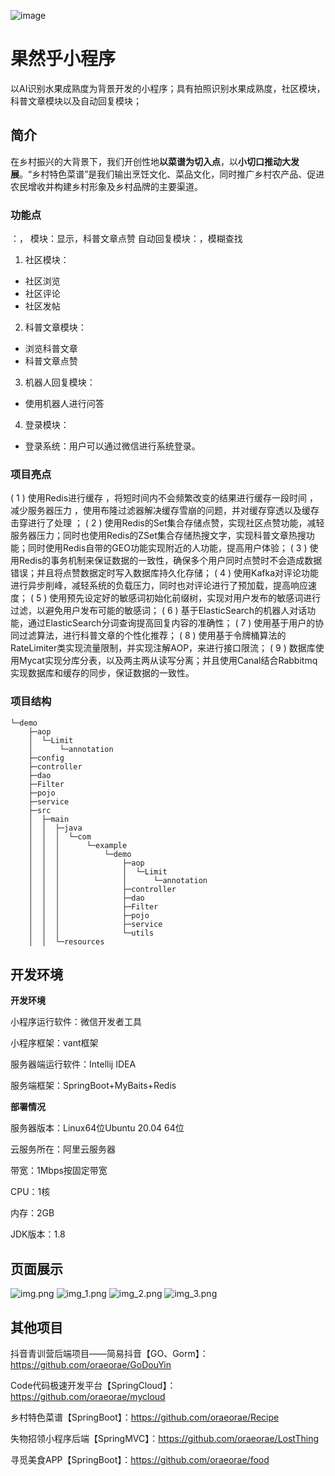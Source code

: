 ![image](https://github.com/oraeorae/Recipe/blob/1/photo/11.png)

# 果然乎小程序
以AI识别水果成熟度为背景开发的小程序；具有拍照识别水果成熟度，社区模块，科普文章模块以及自动回复模块；

## 简介
在乡村振兴的大背景下，我们开创性地**以菜谱为切入点**，以**小切口推动大发展**。“乡村特色菜谱”是我们输出烹饪文化、菜品文化，同时推广乡村农产品、促进农民增收并构建乡村形象及乡村品牌的主要渠道。

### 功能点
：，
模块：显示，科普文章点赞
自动回复模块：，模糊查找
1.  社区模块：

-   社区浏览
-   社区评论
-   社区发帖

2.  科普文章模块：

-   浏览科普文章
-   科普文章点赞

3.  机器人回复模块：

-   使用机器人进行问答

4.  登录模块：
-   登录系统：用户可以通过微信进行系统登录。

### 项目亮点
( 1 ) 使用Redis进行缓存 ，将短时间内不会频繁改变的结果进行缓存一段时间 ，减少服务器压力 ，使用布隆过滤器解决缓存雪崩的问题，并对缓存穿透以及缓存击穿进行了处理 ；
( 2 ) 使用Redis的Set集合存储点赞，实现社区点赞功能，减轻服务器压力；同时也使用Redis的ZSet集合存储热搜文字，实现科普文章热搜功能；同时使用Redis自带的GEO功能实现附近的人功能，提高用户体验；
( 3 ) 使用Redis的事务机制来保证数据的一致性，确保多个用户同时点赞时不会造成数据错误；并且将点赞数据定时写入数据库持久化存储；
( 4 ) 使用Kafka对评论功能进行异步削峰，减轻系统的负载压力，同时也对评论进行了预加载，提高响应速度；
( 5 ) 使用预先设定好的敏感词初始化前缀树，实现对用户发布的敏感词进行过滤，以避免用户发布可能的敏感词；
( 6 ) 基于ElasticSearch的机器人对话功能，通过ElasticSearch分词查询提高回复内容的准确性；
( 7 ) 使用基于用户的协同过滤算法，进行科普文章的个性化推荐；
( 8 ) 使用基于令牌桶算法的RateLimiter类实现流量限制，并实现注解AOP，来进行接口限流；
( 9 ) 数据库使用Mycat实现分库分表，以及两主两从读写分离；并且使用Canal结合Rabbitmq实现数据库和缓存的同步，保证数据的一致性。

### 项目结构
```
└─demo
    ├─aop
    │  └─Limit
    │      └─annotation
    ├─config
    ├─controller
    ├─dao
    ├─Filter
    ├─pojo
    ├─service
    ├─src
    │  ├─main
    │  │  ├─java
    │  │  │  └─com
    │  │  │      └─example
    │  │  │          └─demo
    │  │  │              ├─aop
    │  │  │              │  └─Limit
    │  │  │              │      └─annotation
    │  │  │              ├─controller
    │  │  │              ├─dao
    │  │  │              ├─Filter
    │  │  │              ├─pojo
    │  │  │              ├─service
    │  │  │              └─utils
    │  │  └─resources
```

## 开发环境

**开发环境**

小程序运行软件：微信开发者工具

小程序框架：vant框架

服务器端运行软件：Intellij IDEA

服务端框架：SpringBoot+MyBaits+Redis

**部署情况**

服务器版本：Linux64位Ubuntu 20.04 64位

云服务所在：阿里云服务器

带宽：1Mbps按固定带宽

CPU：1核

内存：2GB

JDK版本：1.8

## 页面展示
![img.png](img.png)
![img_1.png](img_1.png)
![img_2.png](img_2.png)
![img_3.png](img_3.png)

## 其他项目
抖音青训营后端项目——简易抖音【GO、Gorm】：https://github.com/oraeorae/GoDouYin

Code代码极速开发平台【SpringCloud】：https://github.com/oraeorae/mycloud

乡村特色菜谱【SpringBoot】：https://github.com/oraeorae/Recipe

失物招领小程序后端【SpringMVC】：https://github.com/oraeorae/LostThing

寻觅美食APP【SpringBoot】：https://github.com/oraeorae/food